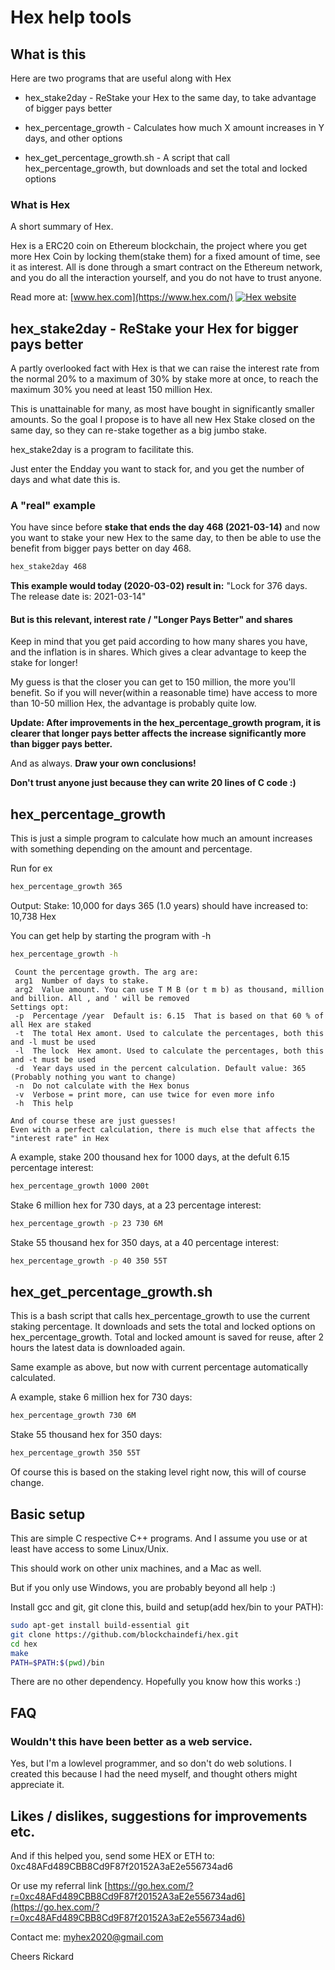 # Hex help tools

## What is this

Here are two programs that are useful along with Hex

* hex_stake2day - ReStake your Hex to the same day, to take advantage of bigger pays better

* hex_percentage_growth - Calculates how much X amount increases in Y days, and other options

* hex_get_percentage_growth.sh - A script that call hex_percentage_growth, but downloads and set the total and locked options


### What is Hex

A short summary of Hex.

Hex is a ERC20 coin on Ethereum blockchain, the project where you get more Hex Coin by locking them(stake them) for a fixed amount of time, see it as interest.
All is done through a smart contract on the Ethereum network, and you do all the interaction yourself, and you do not have to trust anyone.

Read more at: [www.hex.com](https://www.hex.com/) [![Hex website](https://hex.com/img/logo.png)](https://hex.com/)


## hex_stake2day - ReStake your Hex for bigger pays better

A partly overlooked fact with Hex is that we can raise the interest rate from the normal 20% to a maximum of 30% by stake more at once, to reach the maximum 30% you need at least 150 million Hex.

This is unattainable for many, as most have bought in significantly smaller amounts.
So the goal I propose is to have all new Hex Stake closed on the same day, so they can re-stake together as a big jumbo stake.

hex_stake2day  is a program to facilitate this.

Just enter the Endday you want to stack for, and you get the number of days and what date this is.


### A "real" example

You have since before **stake that ends the day 468 (2021-03-14)**  and now you want to stake your new Hex to the same day, to then be able to use the benefit from bigger pays better on day 468.

```bash
hex_stake2day 468
```

**This example would today (2020-03-02) result in:**
"Lock for   376  days.  The release date is: 2021-03-14"


#### But is this relevant, interest rate / "Longer Pays Better" and shares

Keep in mind that you get paid according to how many shares you have, and the inflation is in shares. Which gives a clear advantage to keep the stake for longer!

My guess is that the closer you can get to 150 million, the more you'll benefit. So if you will never(within a reasonable time) have access to more than 10-50 million Hex, the advantage is probably quite low.

**Update: After improvements in the hex_percentage_growth program, it is clearer that longer pays better affects the increase significantly more than bigger pays better.**

And as always. **Draw your own conclusions!**

**Don't trust anyone just because they can write 20 lines of C code :)**

## hex_percentage_growth

This is just a simple program to calculate how much an amount increases with something depending on the amount and percentage.

Run for ex
```bash
hex_percentage_growth 365
```
Output:
Stake: 10,000  for days 365 (1.0 years)  should have increased to: 10,738  Hex

You can get help by starting the program with -h
```bash
hex_percentage_growth -h
```

```text
 Count the percentage growth. The arg are:
 arg1  Number of days to stake.
 arg2  Value amount. You can use T M B (or t m b) as thousand, million and billion. All , and ' will be removed
Settings opt:
 -p  Percentage /year  Default is: 6.15  That is based on that 60 % of all Hex are staked
 -t  The total Hex amont. Used to calculate the percentages, both this and -l must be used
 -l  The lock  Hex amont. Used to calculate the percentages, both this and -t must be used
 -d  Year days used in the percent calculation. Default value: 365  (Probably nothing you want to change)
 -n  Do not calculate with the Hex bonus
 -v  Verbose = print more, can use twice for even more info
 -h  This help

And of course these are just guesses!
Even with a perfect calculation, there is much else that affects the "interest rate" in Hex
```

A example, stake 200 thousand hex for 1000 days, at the defult 6.15 percentage interest:
```bash
hex_percentage_growth 1000 200t
```

Stake 6 million hex for 730 days, at a 23 percentage interest:
```bash
hex_percentage_growth -p 23 730 6M
```

Stake 55 thousand hex for 350 days, at a 40 percentage interest:
```bash
hex_percentage_growth -p 40 350 55T
```


## hex_get_percentage_growth.sh

This is a bash script that calls hex_percentage_growth to use the current staking percentage.
It downloads and sets the total and locked options on hex_percentage_growth.
Total and locked amount is saved for reuse, after 2 hours the latest data is downloaded again.

Same example as above, but now with current percentage automatically calculated.

A example, stake 6 million hex for 730 days:
```bash
hex_percentage_growth 730 6M
```

Stake 55 thousand hex for 350 days:
```bash
hex_percentage_growth 350 55T
```

Of course this is based on the staking level right now, this will of course change.



## Basic setup

This are simple C respective C++ programs. And I assume you use or at least have access to some Linux/Unix.

This should work on other unix machines, and a Mac as well.

But if you only use Windows, you are probably beyond all help :)

Install gcc and git, git clone this, build and setup(add hex/bin to your PATH):
```bash
sudo apt-get install build-essential git
git clone https://github.com/blockchaindefi/hex.git
cd hex
make
PATH=$PATH:$(pwd)/bin
```

There are no other dependency. Hopefully you know how this works :)


## FAQ

### Wouldn't this have been better as a web service.

Yes, but I'm a lowlevel programmer, and so don't do web solutions.
I created this because I had the need myself, and thought others might appreciate it.


## Likes / dislikes, suggestions for improvements etc.

And if this helped you, send some HEX or ETH to:
0xc48AFd489CBB8Cd9F87f20152A3aE2e556734ad6

Or use my referral link
[https://go.hex.com/?r=0xc48AFd489CBB8Cd9F87f20152A3aE2e556734ad6](https://go.hex.com/?r=0xc48AFd489CBB8Cd9F87f20152A3aE2e556734ad6)

Contact me:
myhex2020@gmail.com

Cheers Rickard


